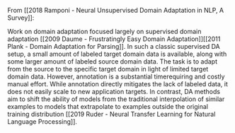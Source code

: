From [[2018 Ramponi - Neural Unsupervised Domain Adaptation in NLP, A Survey]]:

Work on domain adaptation focused largely on supervised domain adaptation [[2009 Daume - Frustratingly Easy Domain Adaptation]][[2011 Plank - Domain Adaptation for Parsing]]. In such a classic supervised DA setup, a small amount of labeled target domain data is available, along with some larger amount of labeled source domain data. The task is to adapt from the source to the specific target domain in light of limited target domain data. However, annotation is a substantial timerequiring and costly manual effort. While annotation directly mitigates the lack of labeled data, it does not easily scale to new application targets. In contrast, DA methods aim to shift the ability of models from the traditional interpolation of similar examples to models that extrapolate to examples outside the original training distribution [[2019 Ruder - Neural Transfer Learning for Natural Language Processing]]. 